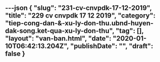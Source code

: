 ---json
{
    "slug": "231-cv-cnvpdk-17-12-2019",
    "title": "229 cv cnvpdk 17 12 2019",
    "category": "tiep-cong-dan-&-xu-ly-don-thu.ubnd-huyen-dak-song.ket-qua-xu-ly-don-thu",
    "tag": [],
    "layout": "van-ban.html",
    "date": "2020-01-10T06:42:13.204Z",
    "publishDate": "",
    "draft": false
}
---
